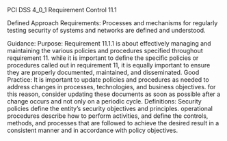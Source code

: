 PCI DSS 4_0_1 Requirement Control 11.1

Defined Approach Requirements:
Processes and mechanisms for regularly testing security of systems and networks are defined and understood.

Guidance:
Purpose: Requirement 11.1.1 is about effectively managing and maintaining the various policies and procedures specified throughout requirement 11. while it is important to define the specific policies or procedures called out in requirement 11, it is equally important to ensure they are properly documented, maintained, and disseminated. Good Practice: It is important to update policies and procedures as needed to address changes in processes, technologies, and business objectives. for this reason, consider updating these documents as soon as possible after a change occurs and not only on a periodic cycle. Definitions: Security policies define the entity’s security objectives and principles. operational procedures describe how to perform activities, and define the controls, methods, and processes that are followed to achieve the desired result in a consistent manner and in accordance with policy objectives.